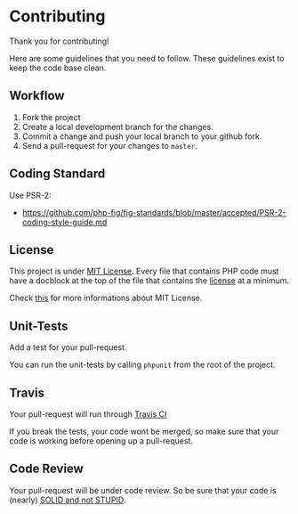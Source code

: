 # Contributing

Thank you for contributing!

Here are some guidelines that you need to follow.
These guidelines exist to keep the code base clean.

## Workflow

1. Fork the project
2. Create a local development branch for the changes.
3. Commit a change and push your local branch to your github fork.
4. Send a pull-request for your changes to `master`.

## Coding Standard

Use PSR-2:

* https://github.com/php-fig/fig-standards/blob/master/accepted/PSR-2-coding-style-guide.md

## License

This project is under [MIT License](https://github.com/mamuz/PhpDependencyAnalysis/blob/master/LICENSE).
Every file that contains PHP code must have a docblock at the top of the file
that contains the [license](https://github.com/mamuz/PhpDependencyAnalysis/blob/master/LICENSE) at a minimum.

Check [this](http://choosealicense.com/licenses/mit) for more informations about MIT License.

## Unit-Tests

Add a test for your pull-request.

You can run the unit-tests by calling `phpunit` from the root of the project.

## Travis

Your pull-request will run through [Travis CI](http://www.travis-ci.org)

If you break the tests, your code wont be merged,
so make sure that your code is working before opening up a pull-request.

## Code Review

Your pull-request will be under code review.
So be sure that your code is (nearly) [SOLID and not STUPID](http://williamdurand.fr/2013/07/30/from-stupid-to-solid-code/).
